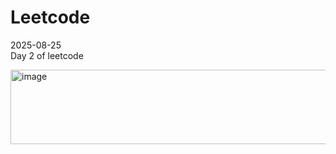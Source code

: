 # Leetcode

2025-08-25 </br> Day 2 of leetcode

<img width="600" height="119" alt="image" src="https://github.com/user-attachments/assets/cbe6e988-de17-41dc-bd00-f5c4a8fab87d" />


